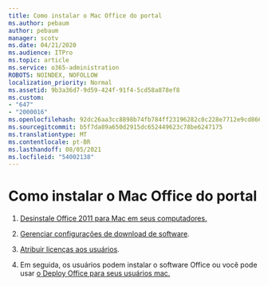 ```yaml
---
title: Como instalar o Mac Office do portal
ms.author: pebaum
author: pebaum
manager: scotv
ms.date: 04/21/2020
ms.audience: ITPro
ms.topic: article
ms.service: o365-administration
ROBOTS: NOINDEX, NOFOLLOW
localization_priority: Normal
ms.assetid: 9b3a36d7-9d59-424f-91f4-5cd58a878ef8
ms.custom:
- "647"
- "2000016"
ms.openlocfilehash: 92dc26aa3cc8898b74fb784ff23196282c0c228e7712e9cd86690ec1db63040e
ms.sourcegitcommit: b5f7da89a650d2915dc652449623c78be6247175
ms.translationtype: MT
ms.contentlocale: pt-BR
ms.lasthandoff: 08/05/2021
ms.locfileid: "54002138"
---
```

# <a name="how-to-install-mac-office-from-the-portal"></a>Como instalar o Mac Office do portal

1. [Desinstale Office 2011 para Mac em seus computadores.](https://support.office.com/article/4bfcd230-0ea1-4656-bf30-dbfa44d358fa?wt.mc_id=Alchemy_ClientDIA)

2. [Gerenciar configurações de download de software](https://docs.microsoft.com/DeployOffice/manage-software-download-settings-office-365).

3. [Atribuir licenças aos usuários](https://docs.microsoft.com/microsoft-365/admin/manage/assign-licenses-to-users).

4. Em seguida, os usuários podem instalar o software Office ou você pode usar [o Deploy Office para seus usuários mac.](https://docs.microsoft.com/DeployOffice/mac/deployment-guide-for-office-for-mac)